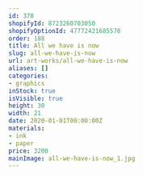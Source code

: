 ```yaml
---
id: 378
shopifyId: 8723260703050
shopifyOptionId: 47772421685578
order: 188
title: All we have is now
slug: all-we-have-is-now
url: art-works/all-we-have-is-now
aliases: []
categories:
- graphics
inStock: true
isVisible: true
height: 30
width: 21
date: 2020-01-01T00:00:00Z
materials:
- ink
- paper
price: 3200
mainImage: all-we-have-is-now_1.jpg
---
```

